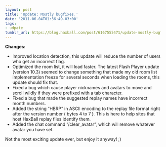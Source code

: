 ```yaml
---
layout: post
title: 'Update: Mostly bugfixes.'
date: '2011-06-04T01:36:49-03:00'
tags:
- udpate
tumblr_url: https://blog.haxball.com/post/6167555471/update-mostly-bugfixes
---
```

 **Changes:**

- Improved location detection, this update will reduce the number of users who get an incorrect flag.
- Optimized the room list, it will load faster. The latest Flash Player update (version 10.3) seemed to change something that made my old room list implementation freeze for several seconds when loading the rooms, this update should fix that.
- Fixed a bug which cause player nicknames and avatars to move and scroll wildly if they were prefixed with a tab character.
- Fixed a bug that made the suggested replay names have incorrect month numbers. 
- Added the string “HBRP” in ASCII encoding to the replay file format right after the version number ( bytes 4 to 7 ). This is here to help sites that host HaxBall replay files identify them.
- Added the chat command “/clear\_avatar”, which will remove whatever avatar you have set.

Not the most exciting update ever, but enjoy it anyway! ;)

